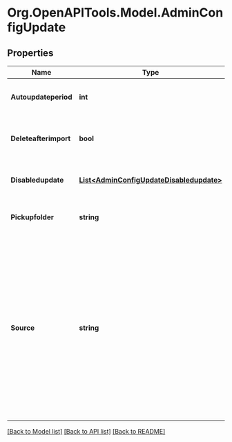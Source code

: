 
# Org.OpenAPITools.Model.AdminConfigUpdate

## Properties

Name | Type | Description | Notes
------------ | ------------- | ------------- | -------------
**Autoupdateperiod** | **int** | The interval (in minutes) for checking for new updates. | [optional] 
**Deleteafterimport** | **bool** | If you want to clean the pickup folder after the updates have been applied. | [optional] 
**Disabledupdate** | [**List&lt;AdminConfigUpdateDisabledupdate&gt;**](AdminConfigUpdateDisabledupdate.md) | Lockdown a time interval when the engines are not allowed to update. | [optional] 
**Pickupfolder** | **string** | The folder where MetaDefender will look for the new engine files. | [optional] 
**Source** | **string** | Define where the updates will be loaded from. &lt;p&gt; This can be either:   * &#x60;internet&#x60; -&gt; if selected, will check for new updates every &#x60;autoupdateperiod&#x60; minutes   * &#x60;folder&#x60; -&gt; make sure that MetaDefender has access/permission to that folder   * &#x60;manual&#x60; -&gt; requires manually uploading the packages in Inventory &gt; Modules &gt; Upload package.  | [optional] 

[[Back to Model list]](../README.md#documentation-for-models)
[[Back to API list]](../README.md#documentation-for-api-endpoints)
[[Back to README]](../README.md)

